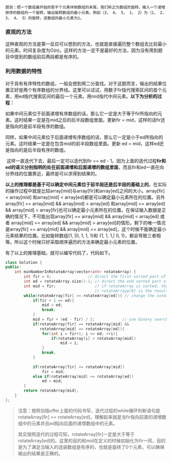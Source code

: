 

```
题目：把一个数组最开始的若干个元素绊倒数组的末尾，我们称之为数组的旋转。输入一个递增排序的数组的一个旋转，输出旋转数组的最小元素。例如｛3， 4， 5， 1， 2｝为｛1， 2， 3， 4， 5｝的旋转，该数组的最小元素为1。
```





### 直观的方法

​	这种直观的方法是第一反应可以想到的方法，也就是直接遍历整个数组去比较最小的元素。时间复杂度为O(n)。这样的方法一定不是最好的方法，因为没有用到题目中提到的数组前后两段都是有序的。



### 利用数据的特性

​	对于具有有序特性的数组，一般会想到用二分查找。对于这题而言，输出的结果位置正好是两个有序数组的分界线。这里可以试试，用数子fir指代搜索区间的首个元素，用ed指代搜索区间的最后一个元素。用mid指代中间元素。**以下为分析的过程：**

​	如果中间元素位于前面递增有序数组的话，那么它一定是大于等于fir所指向的元素。这时结果一定是在mid之后的后半段数组里面。更新fir = mid，这样的话fir还是指向的是前半段有序的数组。

​	同样，如果中间元素位于后面递增有序数组的话，那么它一定是小于ed所指向的元素。这时结果一定是在包含mid的前半段数组里面。更新 ed = mid，这样ed还是指向的是后半段有序的数组。

​	这样一直迭代下去，最后一定可以迭代到fir == ed - 1。因为上面的迭代过程**fir和ed的语义分别指明的处在前面递增和后面递增的数组里面**，而且fir和ed一直在向分界线的位置靠近，最终是可以求得到结果的。

​	**以上的推理都是基于可以确定中间元素位于前半段还是后半段的基础上的**。在实际的操作过程中就是比较array[mid]与array[fir]和array[ed]之间的大小。array[fir] < array[mid] 和array[mid] < array[ed]都是可以确定最小元素所在的位置。另外array[fir] == array[mid] && array[mid] > array[ed] 和array[mid] == array[ed] && array[mid] < array[fir]也可以确定最小元素所在的位置。在保证输入数据是正确的情况下，不可能出现array[fir] == array[mid] && array[mid] < array[ed] 或者 array[mid] == array[ed] && array[mid] > array[ed]的情形。剩下的唯一情况是array[fir] == array[mid] && array[mid] == array[ed]，这个时候不能确定最小元素结果的位置。比如旋转数组{1, |0, 1, 1, 1}和 {1, 1, 1,| 0, 1}，都会导致三者相等。所以这个时候只好采取顺序遍历的方法来确定最小元素的位置。

有了以上的推理基础，就可以编写代码了，代码如下。

```cpp
class Solution {
public:
    int minNumberInRotateArray(vector<int> rotateArray) {
        int fir = 0;                // direct the first sorted part of the rotateArray
        int ed = rotateArray.size()-1; // direct the end sorted part of the rotateArray.
        int mid = fir;                 // if rotateArray is sorted, that is to say that rotate 0 elements, so 
                                       // rotateArrayp[0] is the result
        while(rotateArray[fir] >= rotateArray[ed]){ // change the condition to be true allright.
            if(fir + 1 == ed){
                mid = ed;
                break;
            }
            mid = fir + (ed - fir) / 2;            // use binary search to find
            if(rotateArray[fir] == rotateArray[mid] && 
               rotateArray[mid] == rotateArray[ed]){
                for(int i = fir+1; i <= ed; ++i){
                    if(rotateArray[i] < rotateArray[mid])
                        mid = i;
                }
                break;
            }
            
            if(rotateArray[fir] <= rotateArray[mid])
                fir = mid;
            else if(rotateArray[mid] <= rotateArray[ed])
                ed = mid;
        }
        return rotateArray[mid];
    }
};
```

> 注意：按照剑指offer上面的代码书写，迭代过程的while循环判断语句是rotateArray[fir] >= rotateArray[ed]，理解起来就是当fir指向前面的递增数组中的元素并且ed指向后面的递增数组中的元素。
>
> 其实按照迭代的过程可知，rotateArray[fir]一定是大于等于rotateArray[ed]的。这里的目的和mid在定义的时候初始化为fir一同，目的是为了满足当输入的选装数组是有序的，也就是旋转了0个元素，可以确保输出的结果是正确的。

